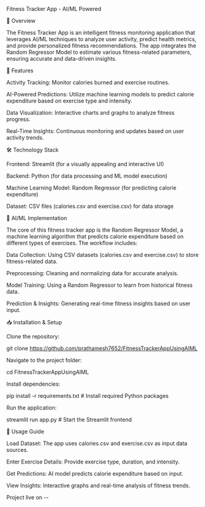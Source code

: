 Fitness Tracker App - AI/ML Powered

📌 Overview

The Fitness Tracker App is an intelligent fitness monitoring application that leverages AI/ML techniques to analyze user activity, predict health metrics, and provide personalized fitness recommendations. The app integrates the Random Regressor Model to estimate various fitness-related parameters, ensuring accurate and data-driven insights.

🚀 Features

Activity Tracking: Monitor calories burned and exercise routines.

AI-Powered Predictions: Utilize machine learning models to predict calorie expenditure based on exercise type and intensity.

Data Visualization: Interactive charts and graphs to analyze fitness progress.

Real-Time Insights: Continuous monitoring and updates based on user activity trends.

🛠️ Technology Stack

Frontend: Streamlit (for a visually appealing and interactive UI)

Backend: Python (for data processing and ML model execution)

Machine Learning Model: Random Regressor (for predicting calorie expenditure)

Dataset: CSV files (calories.csv and exercise.csv) for data storage

🔬 AI/ML Implementation

The core of this fitness tracker app is the Random Regressor Model, a machine learning algorithm that predicts calorie expenditure based on different types of exercises. The workflow includes:

Data Collection: Using CSV datasets (calories.csv and exercise.csv) to store fitness-related data.

Preprocessing: Cleaning and normalizing data for accurate analysis.

Model Training: Using a Random Regressor to learn from historical fitness data.

Prediction & Insights: Generating real-time fitness insights based on user input.

📥 Installation & Setup

Clone the repository:

git clone https://github.com/prathamesh7652/FitnessTrackerAppUsingAIML

Navigate to the project folder:

cd FitnessTrackerAppUsingAIML

Install dependencies:

pip install -r requirements.txt  # Install required Python packages

Run the application:

streamlit run app.py  # Start the Streamlit frontend

📌 Usage Guide

Load Dataset: The app uses calories.csv and exercise.csv as input data sources.

Enter Exercise Details: Provide exercise type, duration, and intensity.

Get Predictions: AI model predicts calorie expenditure based on input.

View Insights: Interactive graphs and real-time analysis of fitness trends.


Project live on --






